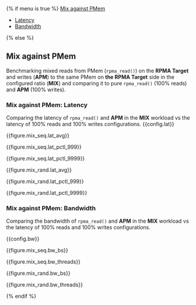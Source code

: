 {% if menu is true %}
<a class="pure-menu-heading" href="#mix">Mix against PMem</a>
<ul class="pure-menu-list">
    <li class="pure-menu-item"><a href="#mix-lat" class="pure-menu-link">Latency</a></li>
    <li class="pure-menu-item"><a href="#mix-bw" class="pure-menu-link">Bandwidth</a></li>
</ul>
{% else %}

<h2 id="mix">Mix against PMem</h2>

Benchmarking mixed reads from PMem (`rpma_read()`) on the **RPMA Target** and writes (**APM**) to the same PMem on **the RPMA Target** side in the configured ratio (**MIX**) and comparing it to pure `rpma_read()` (100% reads) and **APM** (100% writes).

<h3 id="mix-lat">Mix against PMem: Latency</h3>

Comparing the latency of `rpma_read()` and **APM** in the **MIX** workload vs the latency of 100% reads and 100% writes configurations.
{{config.lat}}

{{figure.mix_seq.lat_avg}}

{{figure.mix_seq.lat_pctl_999}}

{{figure.mix_seq.lat_pctl_9999}}

{{figure.mix_rand.lat_avg}}

{{figure.mix_rand.lat_pctl_999}}

{{figure.mix_rand.lat_pctl_9999}}

<h3 id="mix-bw">Mix against PMem: Bandwidth</h3>

Comparing the bandwidth of `rpma_read()` and **APM** in the **MIX** workload vs the latency of 100% reads and 100% writes configurations.

{{config.bw}}

{{figure.mix_seq.bw_bs}}

{{figure.mix_seq.bw_threads}}

{{figure.mix_rand.bw_bs}}

{{figure.mix_rand.bw_threads}}

{% endif %}
